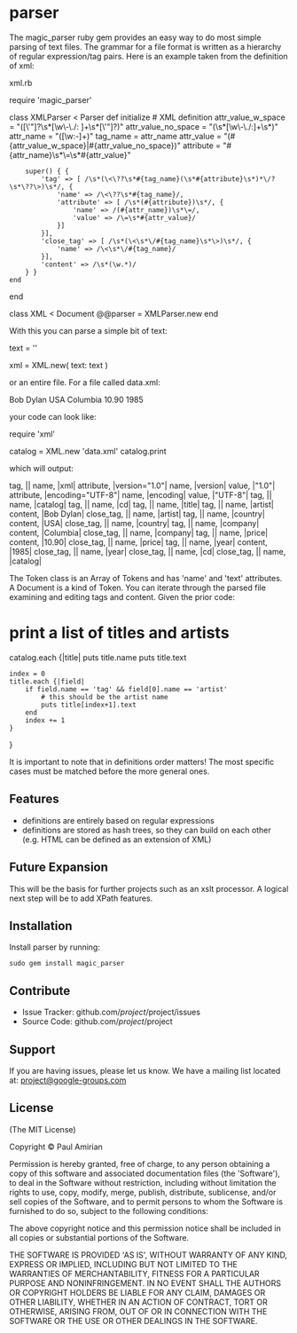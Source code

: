 parser
======

The magic_parser ruby gem provides an easy way to do most simple parsing of text files. The grammar for a file format is written as a hierarchy of regular expression/tag pairs. Here is an example taken from the definition of xml:

xml.rb

require 'magic_parser'

class XMLParser < Parser
	def initialize
		# XML definition
		attr_value_w_space = "([\\'\"]?\\s*[\\w\\-\\.\/: ]+\\s*[\\'\"]?)"
		attr_value_no_space = "(\\s*[\\w\\-\\.\/:]+\\s*)"
		attr_name = "([\\w:-]+)"
		tag_name = attr_name
		attr_value = "(#{attr_value_w_space}|#{attr_value_no_space})"
		attribute = "#{attr_name}\\s*\\=\\s*#{attr_value}"

		super() { {
			'tag' => [ /\s*(\<\??\s*#{tag_name}(\s*#{attribute}\s*)*\/?\s*\??\>)\s*/, {
				'name' => /\<\??\s*#{tag_name}/,
				'attribute' => [ /\s*(#{attribute})\s*/, {
					'name' => /(#{attr_name})\s*\=/,
					'value' => /\=\s*#{attr_value}/
				}]
			}],
			'close_tag' => [ /\s*(\<\s*\/#{tag_name}\s*\>)\s*/, {
				'name' => /\<\s*\/#{tag_name}/
			}],
			'content' => /\s*(\w.*)/
		} }
	end
end

class XML < Document
	@@parser = XMLParser.new
end

With this you can parse a simple bit of text:

text = '<?xml version="1.0" encoding="UTF-8"?>'

xml = XML.new( text: text )

or an entire file. For a file called data.xml:

<?xml version="1.0" encoding="UTF-8"?>
<catalog>
  <cd>
    <title>Empire Burlesque</title>
    <artist>Bob Dylan</artist>
    <country>USA</country>
    <company>Columbia</company>
    <price>10.90</price>
    <year>1985</year>
  </cd>
</catalog>

your code can look like:

require 'xml'

catalog = XML.new 'data.xml'
catalog.print

which will output:

tag, |<?xml version="1.0" encoding="UTF-8"?>|
	name, |xml|
	attribute, |version="1.0"|
		name, |version|
		value, |"1.0"|
	attribute, |encoding="UTF-8"|
		name, |encoding|
		value, |"UTF-8"|
tag, |<catalog>|
	name, |catalog|
tag, |<cd>|
	name, |cd|
tag, |<title>|
	name, |title|
content, |Empire Burlesque|
close_tag, |</title>|
	name, |title|
tag, |<artist>|
	name, |artist|
content, |Bob Dylan|
close_tag, |</artist>|
	name, |artist|
tag, |<country>|
	name, |country|
content, |USA|
close_tag, |</country>|
	name, |country|
tag, |<company>|
	name, |company|
content, |Columbia|
close_tag, |</company>|
	name, |company|
tag, |<price>|
	name, |price|
content, |10.90|
close_tag, |</price>|
	name, |price|
tag, |<year>|
	name, |year|
content, |1985|
close_tag, |</year>|
	name, |year|
close_tag, |</cd>|
	name, |cd|
close_tag, |</catalog>|
	name, |catalog|

The Token class is an Array of Tokens and has 'name' and 'text' attributes. A Document is a kind of Token. You can iterate through the parsed file examining and editing tags and content. Given the prior code:

# print a list of titles and artists
catalog.each {|title|
	puts title.name
	puts title.text

	index = 0
	title.each {|field|
		if field.name == 'tag' && field[0].name == 'artist'
			# this should be the artist name
			puts title[index+1].text
		end
		index += 1
	}
}

It is important to note that in definitions order matters! The most specific cases must be matched before the more general ones.

Features
--------
- definitions are entirely based on regular expressions
- definitions are stored as hash trees, so they can build on each other (e.g. HTML can be defined as an extension of XML)

Future Expansion
----------------

This will be the basis for further projects such as an xslt processor. A logical next step will be to add XPath features.

Installation
------------

Install parser by running:

	sudo gem install magic_parser

Contribute
----------

- Issue Tracker: github.com/$project/$project/issues
- Source Code: github.com/$project/$project

Support
-------

If you are having issues, please let us know.
We have a mailing list located at: project@google-groups.com

License
-------

(The MIT License)

Copyright © Paul Amirian

Permission is hereby granted, free of charge, to any person obtaining a copy of this software and associated documentation files (the 'Software'), to deal in the Software without restriction, including without limitation the rights to use, copy, modify, merge, publish, distribute, sublicense, and/or sell copies of the Software, and to permit persons to whom the Software is furnished to do so, subject to the following conditions:

The above copyright notice and this permission notice shall be included in all copies or substantial portions of the Software.

THE SOFTWARE IS PROVIDED 'AS IS', WITHOUT WARRANTY OF ANY KIND, EXPRESS OR IMPLIED, INCLUDING BUT NOT LIMITED TO THE WARRANTIES OF MERCHANTABILITY, FITNESS FOR A PARTICULAR PURPOSE AND NONINFRINGEMENT. IN NO EVENT SHALL THE AUTHORS OR COPYRIGHT HOLDERS BE LIABLE FOR ANY CLAIM, DAMAGES OR OTHER LIABILITY, WHETHER IN AN ACTION OF CONTRACT, TORT OR OTHERWISE, ARISING FROM, OUT OF OR IN CONNECTION WITH THE SOFTWARE OR THE USE OR OTHER DEALINGS IN THE SOFTWARE.
